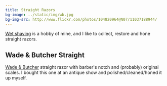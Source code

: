 ```yaml
---
title: Straight Razors
bg-image: ../static/img/wb.jpg
bg-img-src: http://www.flickr.com/photos/104820964@N07/11037188944/
---
```


[Wet shaving](http://en.wikipedia.org/wiki/Shaving#.22Traditional.22_wet_shaving) is a hobby of mine, and I like to collect, restore and hone
straight razors.

## Wade & Butcher Straight
[Wade & Butcher](http://en.wikipedia.org/wiki/Shaving#.22Traditional.22_wet_shaving) straight razor with barber's notch and (probably) original
scales. I bought this one at an antique show and polished/cleaned/honed it up
myself.

